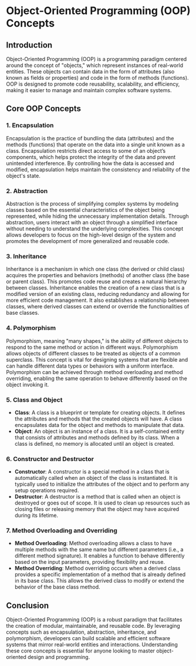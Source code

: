 # Object-Oriented Programming (OOP) Concepts

## Introduction
Object-Oriented Programming (OOP) is a programming paradigm centered around the concept of "objects," which represent instances of real-world entities. These objects can contain data in the form of attributes (also known as fields or properties) and code in the form of methods (functions). OOP is designed to promote code reusability, scalability, and efficiency, making it easier to manage and maintain complex software systems.

## Core OOP Concepts

### 1. Encapsulation
Encapsulation is the practice of bundling the data (attributes) and the methods (functions) that operate on the data into a single unit known as a class. Encapsulation restricts direct access to some of an object’s components, which helps protect the integrity of the data and prevent unintended interference. By controlling how the data is accessed and modified, encapsulation helps maintain the consistency and reliability of the object's state.

### 2. Abstraction
Abstraction is the process of simplifying complex systems by modeling classes based on the essential characteristics of the object being represented, while hiding the unnecessary implementation details. Through abstraction, users interact with an object through a simplified interface without needing to understand the underlying complexities. This concept allows developers to focus on the high-level design of the system and promotes the development of more generalized and reusable code.

### 3. Inheritance
Inheritance is a mechanism in which one class (the derived or child class) acquires the properties and behaviors (methods) of another class (the base or parent class). This promotes code reuse and creates a natural hierarchy between classes. Inheritance enables the creation of a new class that is a modified version of an existing class, reducing redundancy and allowing for more efficient code management. It also establishes a relationship between classes, where derived classes can extend or override the functionalities of base classes.

### 4. Polymorphism
Polymorphism, meaning "many shapes," is the ability of different objects to respond to the same method or action in different ways. Polymorphism allows objects of different classes to be treated as objects of a common superclass. This concept is vital for designing systems that are flexible and can handle different data types or behaviors with a uniform interface. Polymorphism can be achieved through method overloading and method overriding, enabling the same operation to behave differently based on the object invoking it.

### 5. Class and Object
- **Class**: A class is a blueprint or template for creating objects. It defines the attributes and methods that the created objects will have. A class encapsulates data for the object and methods to manipulate that data.
- **Object**: An object is an instance of a class. It is a self-contained entity that consists of attributes and methods defined by its class. When a class is defined, no memory is allocated until an object is created.

### 6. Constructor and Destructor
- **Constructor**: A constructor is a special method in a class that is automatically called when an object of the class is instantiated. It is typically used to initialize the attributes of the object and to perform any setup operations required.
- **Destructor**: A destructor is a method that is called when an object is destroyed or goes out of scope. It is used to clean up resources such as closing files or releasing memory that the object may have acquired during its lifetime.

### 7. Method Overloading and Overriding
- **Method Overloading**: Method overloading allows a class to have multiple methods with the same name but different parameters (i.e., a different method signature). It enables a function to behave differently based on the input parameters, providing flexibility and reuse.
- **Method Overriding**: Method overriding occurs when a derived class provides a specific implementation of a method that is already defined in its base class. This allows the derived class to modify or extend the behavior of the base class method.

## Conclusion
Object-Oriented Programming (OOP) is a robust paradigm that facilitates the creation of modular, maintainable, and reusable code. By leveraging concepts such as encapsulation, abstraction, inheritance, and polymorphism, developers can build scalable and efficient software systems that mirror real-world entities and interactions. Understanding these core concepts is essential for anyone looking to master object-oriented design and programming.

